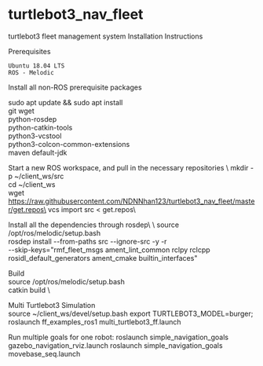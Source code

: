 # turtlebot3_nav_fleet
turtlebot3 fleet management system
Installation Instructions

Prerequisites

    Ubuntu 18.04 LTS
    ROS - Melodic


Install all non-ROS prerequisite packages

sudo apt update && sudo apt install \
  git wget \
  python-rosdep \
  python-catkin-tools \
  python3-vcstool \
  python3-colcon-common-extensions \
  maven default-jdk 
  
Start a new ROS workspace, and pull in the necessary repositories
\\
  mkdir -p ~/client_ws/src\
  cd ~/client_ws\
  wget https://raw.githubusercontent.com/NDNNhan123/turtlebot3_nav_fleet/master/get.repos\
  vcs import src < get.repos\
  
Install all the dependencies through rosdep\\
\\
source /opt/ros/melodic/setup.bash\
rosdep install --from-paths src --ignore-src -y -r \
  --skip-keys="rmf_fleet_msgs ament_lint_common rclpy rclcpp rosidl_default_generators ament_cmake builtin_interfaces"
  
 Build\
 source /opt/ros/melodic/setup.bash\
 catkin build
 \
 
 Multi Turtlebot3 Simulation\
   source ~/client_ws/devel/setup.bash
   export TURTLEBOT3_MODEL=burger; roslaunch ff_examples_ros1 multi_turtlebot3_ff.launch
   
   
 Run multiple goals for one robot:
    roslaunch simple_navigation_goals gazebo_navigation_rviz.launch
    roslaunch simple_navigation_goals movebase_seq.launch
 
